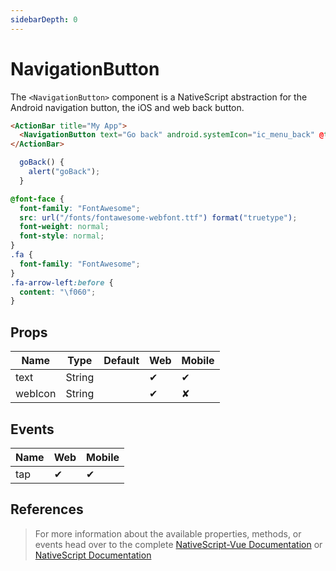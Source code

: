 ```yaml
---
sidebarDepth: 0
---
```


# NavigationButton

The `<NavigationButton>` component is a NativeScript abstraction for the Android navigation button, the iOS and web back button.

<DocExampleBox codeBox="https://codesandbox.io/s/9y51w9oj54?module=%2Fsrc%2FApp.vue">

```html
<ActionBar title="My App">
  <NavigationButton text="Go back" android.systemIcon="ic_menu_back" @tap="goBack" webIcon="fa fa-arrow-left" />
</ActionBar>
```

```js
  goBack() {
    alert("goBack");
  }
```

```scss
@font-face {
  font-family: "FontAwesome";
  src: url("/fonts/fontawesome-webfont.ttf") format("truetype");
  font-weight: normal;
  font-style: normal;
}
.fa {
  font-family: "FontAwesome";
}
.fa-arrow-left:before {
  content: "\f060";
}
```

<NavigationButtonDoc />
</DocExampleBox>

## Props

| Name    | Type   | Default | Web | Mobile |
| ------- | ------ | ------- | --- | ------ |
| text    | String |         | ✔   | ✔      |
| webIcon | String |         | ✔   | ✘      |

## Events

| Name | Web | Mobile |
| ---- | --- | ------ |
| tap  | ✔   | ✔      |

## References

> For more information about the available properties, methods, or events head over to the complete [NativeScript-Vue Documentation](https://nativescript-vue.org/en/docs/elements/action-bar/navigation-button/)
> or [NativeScript Documentation](https://docs.nativescript.org/api-reference/classes/_ui_action_bar_.navigationbutton)
